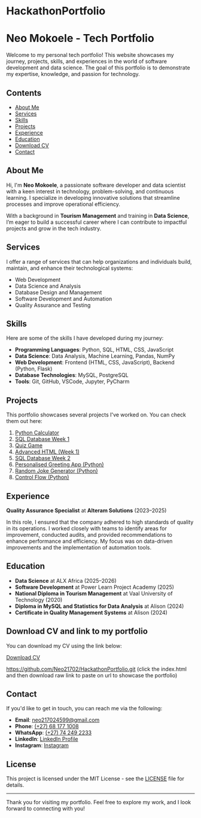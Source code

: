 # HackathonPortfolio
# Neo Mokoele - Tech Portfolio

Welcome to my personal tech portfolio! This website showcases my journey, projects, skills, and experiences in the world of software development and data science. The goal of this portfolio is to demonstrate my expertise, knowledge, and passion for technology.

## Contents

- [About Me](#about-me)
- [Services](#services)
- [Skills](#skills)
- [Projects](#projects)
- [Experience](#experience)
- [Education](#education)
- [Download CV](#download-cv)
- [Contact](#contact)

## About Me

Hi, I'm **Neo Mokoele**, a passionate software developer and data scientist with a keen interest in technology, problem-solving, and continuous learning. I specialize in developing innovative solutions that streamline processes and improve operational efficiency. 

With a background in **Tourism Management** and training in **Data Science**, I’m eager to build a successful career where I can contribute to impactful projects and grow in the tech industry.

## Services

I offer a range of services that can help organizations and individuals build, maintain, and enhance their technological systems:

- Web Development
- Data Science and Analysis
- Database Design and Management
- Software Development and Automation
- Quality Assurance and Testing

## Skills

Here are some of the skills I have developed during my journey:

- **Programming Languages**: Python, SQL, HTML, CSS, JavaScript
- **Data Science**: Data Analysis, Machine Learning, Pandas, NumPy
- **Web Development**: Frontend (HTML, CSS, JavaScript), Backend (Python, Flask)
- **Database Technologies**: MySQL, PostgreSQL
- **Tools**: Git, GitHub, VSCode, Jupyter, PyCharm

## Projects

This portfolio showcases several projects I've worked on. You can check them out here:

1. [Python Calculator](https://github.com/Neo21702/My-calculator.git)
2. [SQL Database Week 1](https://github.com/PLP-Database-Design/wk-1-Neo21702.git)
3. [Quiz Game](https://github.com/Neo21702/-Simple-Quiz-Game-.git)
4. [Advanced HTML (Week 1)](https://github.com/PLP-WebTechnologies/feb-2025-advanced-html-Neo21702.git)
5. [SQL Database Week 2](https://github.com/PLP-Database-Design/wk-2a-Neo21702.git)
6. [Personalised Greeting App (Python)](https://github.com/Neo21702/personalised-greeting-app.git)
7. [Random Joke Generator (Python)](https://github.com/Neo21702/Random-Joke-Generator.git)
8. [Control Flow (Python)](https://github.com/Neo21702/contol_flow.py.git)

## Experience

**Quality Assurance Specialist** at **Alteram Solutions** (2023–2025)

In this role, I ensured that the company adhered to high standards of quality in its operations. I worked closely with teams to identify areas for improvement, conducted audits, and provided recommendations to enhance performance and efficiency. My focus was on data-driven improvements and the implementation of automation tools.

## Education

- **Data Science** at ALX Africa (2025–2026)
- **Software Development** at Power Learn Project Academy (2025)
- **National Diploma in Tourism Management** at Vaal University of Technology (2020)
- **Diploma in MySQL and Statistics for Data Analysis** at Alison (2024)
- **Certificate in Quality Management Systems** at Alison (2024)

## Download CV and link to my portfolio

You can download my CV using the link below:

[Download CV](https://drive.google.com/file/d/1RkksHZthHzWhoCaCxd1NgEntW7HzKyIw/view?usp=drive_link)

https://github.com/Neo21702/HackathonPortfolio.git (click the index.html and then download raw link to paste on url to showcase the portfolio)

## Contact

If you'd like to get in touch, you can reach me via the following:

- **Email**: [neo217024599@gmail.com](mailto:neo217024599@gmail.com)
- **Phone**: [(+27) 68 177 1008](tel:+27681771008)
- **WhatsApp**: [(+27) 74 249 2233](https://wa.me/27742492233)
- **LinkedIn**: [LinkedIn Profile](https://www.linkedin.com/in/yourlinkedin)
- **Instagram**: [Instagram](https://www.instagram.com/yourinstagram)

## License

This project is licensed under the MIT License - see the [LICENSE](LICENSE) file for details.

---

Thank you for visiting my portfolio. Feel free to explore my work, and I look forward to connecting with you!
